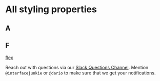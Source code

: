 # All styling properties

## A

## F
[flex](Flex.md)



Reach out with questions via our [Slack Questions Channel](https://slack.viewsdx.com/).
Mention `@interfacejunkie` or `@dario` to make sure that we get your notifications.
